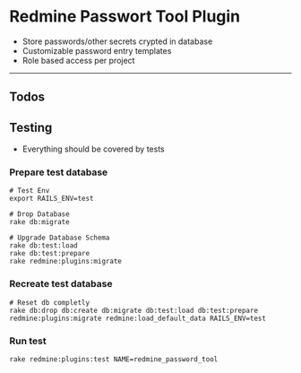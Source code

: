 # Redmine Passwort Tool Plugin

 - Store passwords/other secrets crypted in database
 - Customizable password entry templates
 - Role based access per project

---

## Todos

## Testing

 - Everything should be covered by tests

### Prepare test database

```
# Test Env
export RAILS_ENV=test

# Drop Database
rake db:migrate

# Upgrade Database Schema
rake db:test:load
rake db:test:prepare
rake redmine:plugins:migrate 

```


### Recreate test database

```
# Reset db completly
rake db:drop db:create db:migrate db:test:load db:test:prepare redmine:plugins:migrate redmine:load_default_data RAILS_ENV=test

```

### Run test
```
rake redmine:plugins:test NAME=redmine_password_tool
```
